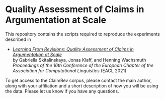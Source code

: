 # Quality Assessment of Claims in Argumentation at Scale

This repository contains the scripts required to reproduce the experiments described in

* [_Learning From Revisions: Quality Assessment of Claims in Argumentation at Scale_]()  
by Gabriella Skitalinskaya, Jonas Klaff, and Henning Wachsmuth  
_Proceedings of the 16th Conference of the European Chapter of the Association for Computational Linguistics_ (EACL 2021)


To get access to the ClaimRev corpus, please contact the main author, along with your affiliation and a short description of how you will be using the data. Please let us know if you have any questions.
